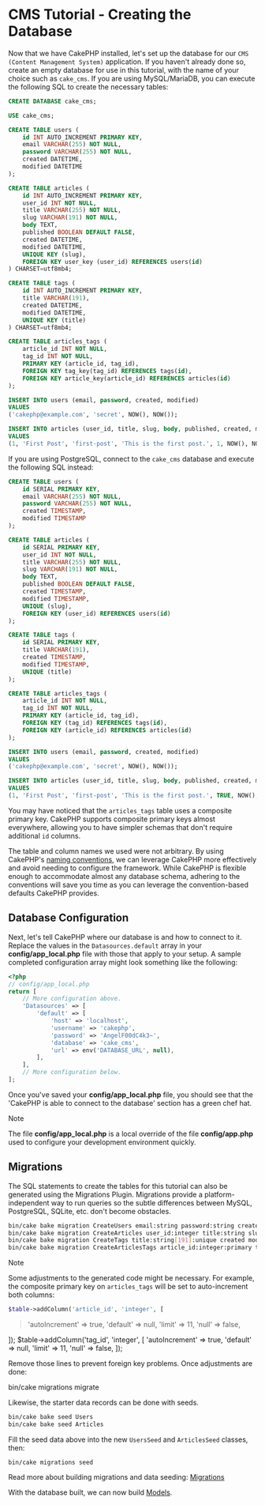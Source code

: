 # CMS Tutorial - Creating the Database

Now that we have CakePHP installed, let's set up the database for our `CMS
(Content Management System)` application. If you haven't already done so, create
an empty database for use in this tutorial, with the name of your choice such as
`cake_cms`.
If you are using MySQL/MariaDB, you can execute the following SQL to create the
necessary tables:

``` sql
CREATE DATABASE cake_cms;

USE cake_cms;

CREATE TABLE users (
    id INT AUTO_INCREMENT PRIMARY KEY,
    email VARCHAR(255) NOT NULL,
    password VARCHAR(255) NOT NULL,
    created DATETIME,
    modified DATETIME
);

CREATE TABLE articles (
    id INT AUTO_INCREMENT PRIMARY KEY,
    user_id INT NOT NULL,
    title VARCHAR(255) NOT NULL,
    slug VARCHAR(191) NOT NULL,
    body TEXT,
    published BOOLEAN DEFAULT FALSE,
    created DATETIME,
    modified DATETIME,
    UNIQUE KEY (slug),
    FOREIGN KEY user_key (user_id) REFERENCES users(id)
) CHARSET=utf8mb4;

CREATE TABLE tags (
    id INT AUTO_INCREMENT PRIMARY KEY,
    title VARCHAR(191),
    created DATETIME,
    modified DATETIME,
    UNIQUE KEY (title)
) CHARSET=utf8mb4;

CREATE TABLE articles_tags (
    article_id INT NOT NULL,
    tag_id INT NOT NULL,
    PRIMARY KEY (article_id, tag_id),
    FOREIGN KEY tag_key(tag_id) REFERENCES tags(id),
    FOREIGN KEY article_key(article_id) REFERENCES articles(id)
);

INSERT INTO users (email, password, created, modified)
VALUES
('cakephp@example.com', 'secret', NOW(), NOW());

INSERT INTO articles (user_id, title, slug, body, published, created, modified)
VALUES
(1, 'First Post', 'first-post', 'This is the first post.', 1, NOW(), NOW());
```

If you are using PostgreSQL, connect to the `cake_cms` database and execute the
following SQL instead:

``` sql
CREATE TABLE users (
    id SERIAL PRIMARY KEY,
    email VARCHAR(255) NOT NULL,
    password VARCHAR(255) NOT NULL,
    created TIMESTAMP,
    modified TIMESTAMP
);

CREATE TABLE articles (
    id SERIAL PRIMARY KEY,
    user_id INT NOT NULL,
    title VARCHAR(255) NOT NULL,
    slug VARCHAR(191) NOT NULL,
    body TEXT,
    published BOOLEAN DEFAULT FALSE,
    created TIMESTAMP,
    modified TIMESTAMP,
    UNIQUE (slug),
    FOREIGN KEY (user_id) REFERENCES users(id)
);

CREATE TABLE tags (
    id SERIAL PRIMARY KEY,
    title VARCHAR(191),
    created TIMESTAMP,
    modified TIMESTAMP,
    UNIQUE (title)
);

CREATE TABLE articles_tags (
    article_id INT NOT NULL,
    tag_id INT NOT NULL,
    PRIMARY KEY (article_id, tag_id),
    FOREIGN KEY (tag_id) REFERENCES tags(id),
    FOREIGN KEY (article_id) REFERENCES articles(id)
);

INSERT INTO users (email, password, created, modified)
VALUES
('cakephp@example.com', 'secret', NOW(), NOW());

INSERT INTO articles (user_id, title, slug, body, published, created, modified)
VALUES
(1, 'First Post', 'first-post', 'This is the first post.', TRUE, NOW(), NOW());
```

You may have noticed that the `articles_tags` table uses a composite primary
key. CakePHP supports composite primary keys almost everywhere, allowing you to
have simpler schemas that don't require additional `id` columns.

The table and column names we used were not arbitrary. By using CakePHP's
[naming conventions](../../intro/conventions), we can leverage CakePHP more
effectively and avoid needing to configure the framework. While CakePHP is
flexible enough to accommodate almost any database schema, adhering to the
conventions will save you time as you can leverage the convention-based defaults
CakePHP provides.

## Database Configuration

Next, let's tell CakePHP where our database is and how to connect to it. Replace
the values in the `Datasources.default` array in your **config/app_local.php** file
with those that apply to your setup. A sample completed configuration array
might look something like the following:

``` php
<?php
// config/app_local.php
return [
    // More configuration above.
    'Datasources' => [
        'default' => [
            'host' => 'localhost',
            'username' => 'cakephp',
            'password' => 'AngelF00dC4k3~',
            'database' => 'cake_cms',
            'url' => env('DATABASE_URL', null),
        ],
    ],
    // More configuration below.
];
```

Once you've saved your **config/app_local.php** file, you should see that the 'CakePHP is
able to connect to the database' section has a green chef hat.

> [!NOTE]
> The file **config/app_local.php** is a local override of the file **config/app.php**
> used to configure your development environment quickly.

## Migrations

The SQL statements to create the tables for this tutorial can also be generated
using the Migrations Plugin. Migrations provide a platform-independent way to
run queries so the subtle differences between MySQL, PostgreSQL, SQLite, etc.
don't become obstacles.

``` bash
bin/cake bake migration CreateUsers email:string password:string created modified
bin/cake bake migration CreateArticles user_id:integer title:string slug:string[191]:unique body:text published:boolean created modified
bin/cake bake migration CreateTags title:string[191]:unique created modified
bin/cake bake migration CreateArticlesTags article_id:integer:primary tag_id:integer:primary created modified
```

> [!NOTE]
> Some adjustments to the generated code might be necessary. For example, the
> composite primary key on `articles_tags` will be set to auto-increment
> both columns:
>
> ``` php
> $table->addColumn('article_id', 'integer', [
> ```
>
> > 'autoIncrement' =\> true,
> > 'default' =\> null,
> > 'limit' =\> 11,
> > 'null' =\> false,
>
> \]);
> \$table-\>addColumn('tag_id', 'integer', \[
> 'autoIncrement' =\> true,
> 'default' =\> null,
> 'limit' =\> 11,
> 'null' =\> false,
> \]);
>
> Remove those lines to prevent foreign key problems. Once adjustments are
> done:
>
> bin/cake migrations migrate

Likewise, the starter data records can be done with seeds.

``` bash
bin/cake bake seed Users
bin/cake bake seed Articles
```

Fill the seed data above into the new `UsersSeed` and `ArticlesSeed`
classes, then:

    bin/cake migrations seed

Read more about building migrations and data seeding: [Migrations](https://book.cakephp.org/migrations/4/)

With the database built, we can now build [Models](../../tutorials-and-examples/cms/articles-model).
